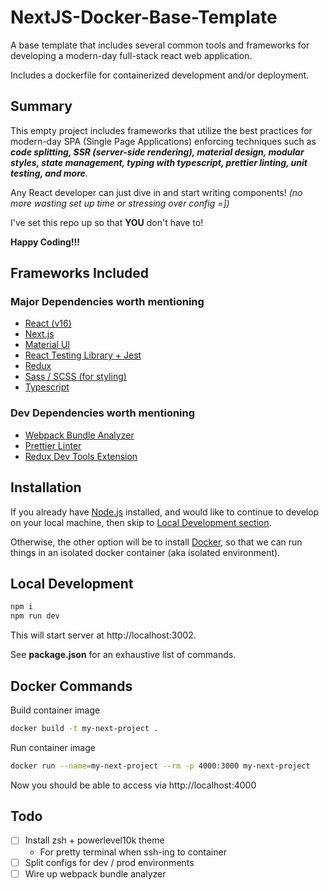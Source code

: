 # NextJS-Docker-Base-Template

A base template that includes several common tools and frameworks for developing a modern-day full-stack react web application.

Includes a dockerfile for containerized development and/or deployment.

## Summary

This empty project includes frameworks that utilize the best practices for modern-day SPA (Single Page Applications) enforcing techniques such as _**code splitting, SSR (server-side rendering), material design, modular styles, state management, typing with typescript, prettier linting, unit testing, and more**_.

Any React developer can just dive in and start writing components!
_(no more wasting set up time or stressing over config =])_

I've set this repo up so that **YOU** don't have to!

**Happy Coding!!!**

## Frameworks Included

### Major Dependencies worth mentioning

- [React (v16)](https://reactjs.org/)
- [Next.js](https://nextjs.org/docs/)
- [Material UI](https://material-ui.com/)
- [React Testing Library + Jest](https://github.com/testing-library/react-testing-library)
- [Redux](https://www.valentinog.com/blog/redux/)
- [Sass / SCSS (for styling)](https://sass-lang.com/)
- [Typescript](https://medium.com/@wittydeveloper/typescript-learn-the-basics-2f56eb9b02eb)

### Dev Dependencies worth mentioning

- [Webpack Bundle Analyzer](https://github.com/webpack-contrib/webpack-bundle-analyzer)
- [Prettier Linter](https://prettier.io/)
- [Redux Dev Tools Extension](https://github.com/reduxjs/redux-devtools)

## Installation

If you already have [Node.js](https://nodejs.org/en/download/) installed, and would like to continue to develop on your local machine, then skip to [Local Development section](#local-development).

Otherwise, the other option will be to install [Docker](https://docs.docker.com/get-docker/), so that we can run things in an isolated docker container (aka isolated environment).

## Local Development

```bash
npm i
npm run dev
```

This will start server at http://localhost:3002.

See **package.json** for an exhaustive list of commands.

## Docker Commands

Build container image

```bash
docker build -t my-next-project .
```

Run container image

```bash
docker run --name=my-next-project --rm -p 4000:3000 my-next-project
```

Now you should be able to access via http://localhost:4000

## Todo

- [ ] Install zsh + powerlevel10k theme
  - For pretty terminal when ssh-ing to container
- [ ] Split configs for dev / prod environments
- [ ] Wire up webpack bundle analyzer
